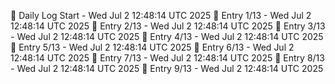 📅 Daily Log Start - Wed Jul  2 12:48:14 UTC 2025
📌 Entry 1/13 - Wed Jul  2 12:48:14 UTC 2025
📌 Entry 2/13 - Wed Jul  2 12:48:14 UTC 2025
📌 Entry 3/13 - Wed Jul  2 12:48:14 UTC 2025
📌 Entry 4/13 - Wed Jul  2 12:48:14 UTC 2025
📌 Entry 5/13 - Wed Jul  2 12:48:14 UTC 2025
📌 Entry 6/13 - Wed Jul  2 12:48:14 UTC 2025
📌 Entry 7/13 - Wed Jul  2 12:48:14 UTC 2025
📌 Entry 8/13 - Wed Jul  2 12:48:14 UTC 2025
📌 Entry 9/13 - Wed Jul  2 12:48:14 UTC 2025
